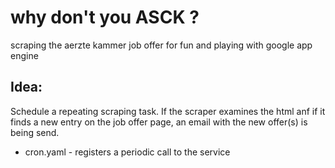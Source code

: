 why don't you ASCK ?
====================

scraping the aerzte kammer job offer for fun and playing with google app engine

Idea:
-----

Schedule a repeating scraping task. If the scraper examines the html anf if it finds a new entry
on the job offer page, an email with the new offer(s) is being send.

* cron.yaml - registers a periodic call to the service